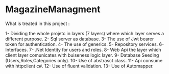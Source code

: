# MagazineManagment

 What is treated in this project :

1- Dividing the whole projetc in layers (7 layers) where which layer serves a different purpose.
2- Sql server as database.
3- The use of Jwt bearer token for authentication. 
4- The use of generics.
5- Repository services.
6- Interfaces.
7- .Net Identity for users and roles.
8- Web Api the layer which client layer comunicates with buiseness logic layer.
9- Database Seeding (Users,Roles,Categories only).
10- Use of abstrasct class.
11- Api consume  with httpclient c#.
12- Use of fluent validation.
13- Use of Automapper.
